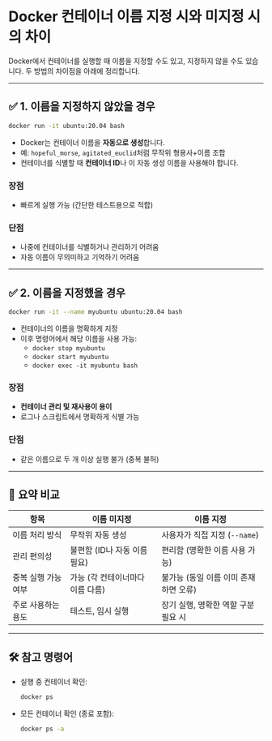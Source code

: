 # Docker 컨테이너 이름 지정 시와 미지정 시의 차이

Docker에서 컨테이너를 실행할 때 이름을 지정할 수도 있고, 지정하지 않을 수도 있습니다. 두 방법의 차이점을 아래에 정리합니다.

---

## ✅ 1. 이름을 지정하지 않았을 경우

```bash
docker run -it ubuntu:20.04 bash
```

- Docker는 컨테이너 이름을 **자동으로 생성**합니다.
- 예: `hopeful_morse`, `agitated_euclid`처럼 무작위 형용사+이름 조합
- 컨테이너를 식별할 때 **컨테이너 ID**나 이 자동 생성 이름을 사용해야 합니다.

### 장점
- 빠르게 실행 가능 (간단한 테스트용으로 적합)

### 단점
- 나중에 컨테이너를 식별하거나 관리하기 어려움
- 자동 이름이 무의미하고 기억하기 어려움

---

## ✅ 2. 이름을 지정했을 경우

```bash
docker run -it --name myubuntu ubuntu:20.04 bash
```

- 컨테이너의 이름을 명확하게 지정
- 이후 명령어에서 해당 이름을 사용 가능:
  - `docker stop myubuntu`
  - `docker start myubuntu`
  - `docker exec -it myubuntu bash`

### 장점
- **컨테이너 관리 및 재사용이 용이**
- 로그나 스크립트에서 명확하게 식별 가능

### 단점
- 같은 이름으로 두 개 이상 실행 불가 (중복 불허)

---

## 📌 요약 비교

| 항목                 | 이름 미지정                          | 이름 지정                          |
|----------------------|---------------------------------------|-------------------------------------|
| 이름 처리 방식        | 무작위 자동 생성                     | 사용자가 직접 지정 (`--name`)       |
| 관리 편의성           | 불편함 (ID나 자동 이름 필요)         | 편리함 (명확한 이름 사용 가능)      |
| 중복 실행 가능 여부   | 가능 (각 컨테이너마다 이름 다름)     | 불가능 (동일 이름 이미 존재하면 오류) |
| 주로 사용하는 용도    | 테스트, 임시 실행                    | 장기 실행, 명확한 역할 구분 필요 시 |

---

## 🛠 참고 명령어

- 실행 중 컨테이너 확인:
  ```bash
  docker ps
  ```
- 모든 컨테이너 확인 (종료 포함):
  ```bash
  docker ps -a
  ```

